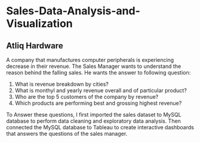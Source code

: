 # Sales-Data-Analysis-and-Visualization

## Atliq Hardware

A company that manufactures computer peripherals is experiencing decrease in their revenue. The Sales Manager wants to understand the reason behind the falling sales.
He wants the answer to following question:

1. What is revenue breakdown by cities?
2. What is monthyl and yearly revenue overall and of particular product?
3. Who are the top 5 customers of the company by revenue?
4. Which products are performing best and grossing highest revenue?

To Answer these questions, I first imported the sales dataset to MySQL database to perform data cleaning and exploratory data analysis.
Then connected the MySQL database to Tableau to create interactive dashboards that answers the questions of the sales manager. 
